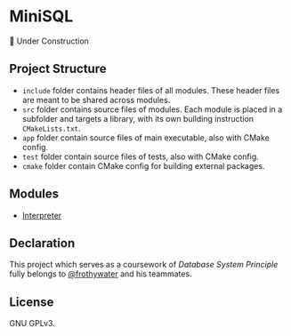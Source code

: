 # MiniSQL

🚧 Under Construction

## Project Structure

- `include` folder contains header files of all modules. These header files are meant to be shared across modules.
- `src` folder contains source files of modules. Each module is placed in a subfolder and targets a library, with its
  own building instruction `CMakeLists.txt`.
- `app` folder contain source files of main executable, also with CMake config.
- `test` folder contain source files of tests, also with CMake config.
- `cmake` folder contain CMake config for building external packages.

## Modules

- [Interpreter](docs/Interpreter.md)

## Declaration

This project which serves as a coursework of _Database System Principle_ fully belongs
to [@frothywater](http://github.com/frothywater) and his teammates.

## License

GNU GPLv3.

